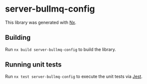 # server-bullmq-config

This library was generated with [Nx](https://nx.dev).

## Building

Run `nx build server-bullmq-config` to build the library.

## Running unit tests

Run `nx test server-bullmq-config` to execute the unit tests via [Jest](https://jestjs.io).
